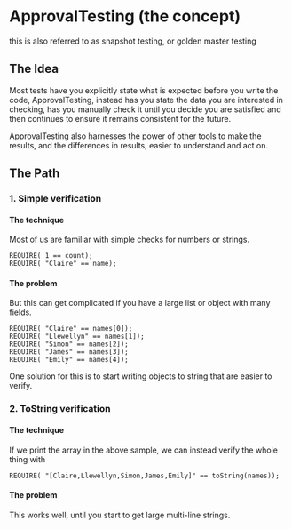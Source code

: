 <!--
This file was generate by MarkdownSnippets.
Source File: /doc/ApprovalTestingConcept.source.md
To change this file edit the source file and then re-run the generation using either the dotnet global tool (https://github.com/SimonCropp/MarkdownSnippets#githubmarkdownsnippets) or using the api (https://github.com/SimonCropp/MarkdownSnippets#running-as-a-unit-test).
-->
# ApprovalTesting (the concept)

this is also referred to as snapshot testing, or golden master testing

## The Idea
Most tests have you explicitly state what is expected before you write the code,
ApprovalTesting, instead has you state the data you are interested in checking,
has you manually check it until you decide you are satisfied and then continues
to ensure it remains consistent for the future.

ApprovalTesting also harnesses the power of other tools to make
the results, and the differences in results, easier to understand and act on.



## The Path

### 1. Simple verification

#### The technique

Most of us are familiar with simple checks for numbers or strings.
```
REQUIRE( 1 == count);
REQUIRE( "Claire" == name);
```

#### The problem
But this can get complicated if you have a large list or object with many fields.
```
REQUIRE( "Claire" == names[0]);
REQUIRE( "Llewellyn" == names[1]);
REQUIRE( "Simon" == names[2]);
REQUIRE( "James" == names[3]);
REQUIRE( "Emily" == names[4]);
```

One solution for this is to start writing objects to string that are easier to verify.

### 2. ToString verification

#### The technique

If we print the array in the above sample, we can instead verify the whole thing with
```
REQUIRE( "[Claire,Llewellyn,Simon,James,Emily]" == toString(names));
```

#### The problem
This works well, until you start to get large multi-line strings.

